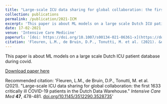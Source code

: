 ```yaml
---
title: "Large-scale ICU data sharing for global collaboration: the first 1633 critically ill COVID-19 patients in the Dutch Data Warehouse"
collection: publications
permalink: /publication/2021-ICM
excerpt: 'This paper is about ML models on a large scale Dutch ICU patient database during covid.'
date: 17-02-2021
venue: 'Intensive Care Medicine'
paperurl: '[doi: https://doi.org/10.1007/s00134-021-06361-x](https://doi.org/10.1007/s00134-021-06361-x)'
citation: 'Fleuren, L.M., de Bruin, D.P., Tonutti, M. et al. (2021). &quot;Large-scale ICU data sharing for global collaboration: the first 1633 critically ill COVID-19 patients in the Dutch Data Warehouse.&quot; <i>Intensive Care Med </i> **47**, 478-481. [doi.org/10.1145/3512290.3528735](https://doi.org/10.1007/s00134-021-06361-x)'
---
```

This paper is about ML models on a large scale Dutch ICU patient database during covid.

[Download paper here](https://doi.org/10.1007/s00134-021-06361-x)

Recommended citation: 'Fleuren, L.M., de Bruin, D.P., Tonutti, M. et al. (2021). &quot;Large-scale ICU data sharing for global collaboration: the first 1633 critically ill COVID-19 patients in the Dutch Data Warehouse.&quot; <i>Intensive Care Med </i> **47**, 478-481. [doi.org/10.1145/3512290.3528735](https://doi.org/10.1007/s00134-021-06361-x)'
